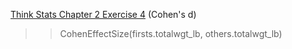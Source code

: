 [Think Stats Chapter 2 Exercise 4](http://greenteapress.com/thinkstats2/html/thinkstats2003.html#toc24) (Cohen's d)

>> CohenEffectSize(firsts.totalwgt_lb, others.totalwgt_lb)
